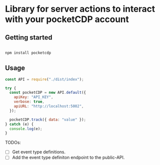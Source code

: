 # Library for server actions to interact with your pocketCDP account

## Getting started

```bash

npm install pocketcdp

```

## Usage

```javascript
const API = require("./dist/index");

try {
  const pocketCDP = new API.default({
    apiKey: "API_KEY",
    verbose: true,
    apiURL: "http://localhost:5002",
  });

  pocketCDP.track({ data: "value" });
} catch (e) {
  console.log(e);
}
```

TODOs:

- [ ] Get event type definitions.
- [ ] Add the event type definiton endpoint to the public-API.
